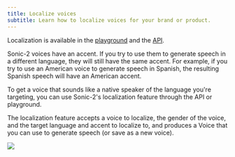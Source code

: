 ```yaml
---
title: Localize voices
subtitle: Learn how to localize voices for your brand or product.
---
```


Localization is available in the [playground](https://play.cartesia.ai) and the [API](/api-reference/voices/localize).

Sonic-2 voices have an accent. If you try to use them to generate speech in a different language, they will still have the same accent. For example, if you try to use an American voice to generate speech in Spanish, the resulting Spanish speech will have an American accent.

To get a voice that sounds like a native speaker of the language you're targeting, you can use Sonic-2's localization feature through the API or playground.

The localization feature accepts a voice to localize, the gender of the voice, and the target language and accent to localize to, and produces a Voice that you can use to generate speech (or save as a new voice).

<Frame background="subtle">
  <img src="/assets/images/localize-voice.png" />
</Frame>
